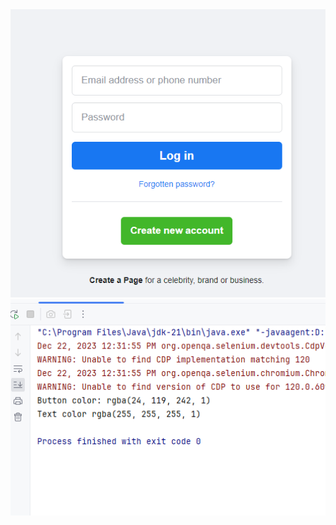 <div>
  <img src="https://raw.githubusercontent.com/cskk7/50-days-challenge/main/SeleniumTopicsWise/ButtonColorTesting/Website.png">
  <img src="https://raw.githubusercontent.com/cskk7/50-days-challenge/main/SeleniumTopicsWise/ButtonColorTesting/Output.png">
</div>
